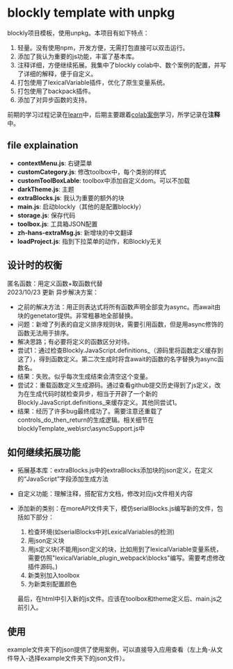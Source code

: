 # blockly template with unpkg
blockly项目模板，使用unpkg。本项目有如下特点：

1. 轻量。没有使用npm，开发方便，无需打包直接可以双击运行。
2. 添加了我认为重要的js功能，丰富了基本库。
3. 注释详细，方便继续拓展。我集中了blockly colab中、数个案例的配置，并写了详细的解释，便于自定义。
4. 打包使用了lexicalVariable插件，优化了原生变量系统。
5. 打包使用了backpack插件。
6. 添加了对异步函数的支持。

前期的学习过程记录在[learn](./learn.md)中，后期主要跟着[colab案例](https://github.com/google/blockly-samples)学习，所学记录在**注释**中。

## file explaination
- **contextMenu.js**: 右键菜单
- **customCategory.js**: 修改toolbox中，每个类别的样式
- **customToolBoxLable**: toolbox中添加自定义dom。可以不加载
- **darkTheme.js**: 主题
- **extraBlocks.js**: 我认为重要的额外的块
- **main.js**: 启动blockly（其他的是配置blockly）
- **storage.js**: 保存代码
- **toolbox.js**: 工具箱JSON配置
- **zh-hans-extraMsg.js**: 新增块的中文翻译
- **loadProject.js**: 指到下拉菜单的动作，和Blockly无关

## 设计时的权衡
匿名函数：用定义函数+取函数代替<br>
2023/10/23 更新 异步解决方案：<br>
- 之前的解决方法：用正则表达式将所有函数声明全部变为async。而await由块的genetator提供。非常粗暴地全部替换。
- 问题：新增了列表的自定义排序规则块，需要引用函数，但是用async修饰的函数无法用于排序。
- 解决思路；有必要将定义的函数区分对待。
- 尝试1：通过检查Blockly.JavaScript.definitions_（源码里将函数定义缓存到这了），得到函数定义。第二次生成时将含await的函数的名字替换为async函数名。
- 结果：失败。似乎每次生成结束会清空这个变量。
- 尝试2：重载函数定义生成源码。通过查看github提交历史得到了js定义，改为在生成代码时就检查异步，相当于开辟了一个新的Blockly.JavaScript.definitions_来缓存定义。其他同尝试1。
- 结果：经历了许多bug最终成功了。需要注意还重载了controls_do_then_return的生成逻辑。相关细节在blocklyTemplate_web\src\asyncSupport.js中

## 如何继续拓展功能
- 拓展基本库：extraBlocks.js中的extraBlocks添加块的json定义，在定义的“JavaScript”字段添加生成方法
- 自定义功能：理解注释，搭配官方文档，修改对应js文件相关内容
- 添加新的类别：在moreAPI文件夹下，模仿serialBlocks.js编写新的文件，包括如下部分：
    1. 检查环境(如serialBlocks中对LexicalVariables的检测)
    2. 用json定义块
    3. 用js定义块(不能用json定义的块，比如用到了lexicalVariable变量系统，需要仿照"lexicalVariable_plugin_webpack\blocks"编写。需要考虑修改插件源码。)
    4. 新类别加入toolbox
    5. 为新类别配置颜色
    
    最后，在html中引入新的js文件。应该在toolbox和theme定义后、main.js之前引入。

## 使用
example文件夹下的json提供了使用案例，可以直接导入应用查看（左上角-从文件导入-选择example文件夹下的json文件）。